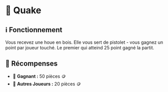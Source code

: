 # 🔫 Quake

## ℹ️ Fonctionnement
Vous recevez une houe en bois. Elle vous sert de pistolet - vous gagnez un point par joueur touché. Le premier qui atteind 25 point gagné la partit.

## 💸 Récompenses 
- 🥇 **Gagnant :** 50 pièces 🪙
- 🥉 **Autres Joueurs :** 20 pièces 🪙